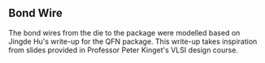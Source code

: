 ## Bond Wire

The bond wires from the die to the package were modelled based on Jingde Hu's write-up for the QFN package.
This write-up takes inspiration from slides provided in Professor Peter Kinget's VLSI design course.